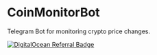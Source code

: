 # CoinMonitorBot

Telegram Bot for monitoring crypto price changes.

[![DigitalOcean Referral Badge](https://web-platforms.sfo2.cdn.digitaloceanspaces.com/WWW/Badge%201.svg)](https://www.digitalocean.com/?refcode=5138cdf21476&utm_campaign=Referral_Invite&utm_medium=Referral_Program&utm_source=badge)
